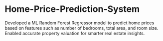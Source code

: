 # Home-Price-Prediction-System
Developed a ML Random Forest Regressor model to predict home prices based on features such as  number of bedrooms, total area, and room size. Enabled accurate property valuation for smarter  real estate insights.
